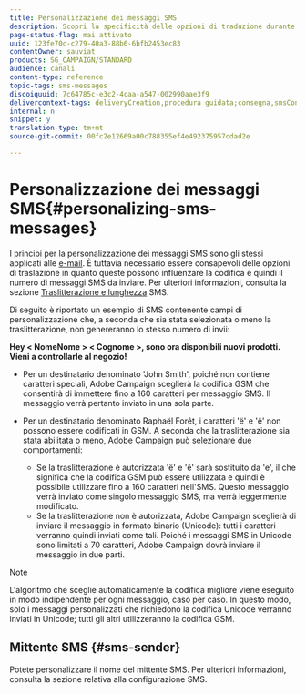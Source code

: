 ```yaml
---
title: Personalizzazione dei messaggi SMS
description: Scopri la specificità delle opzioni di traduzione durante la personalizzazione dei messaggi SMS.
page-status-flag: mai attivato
uuid: 123fe70c-c279-40a3-88b6-6bfb2453ec83
contentOwner: sauviat
products: SG_CAMPAIGN/STANDARD
audience: canali
content-type: reference
topic-tags: sms-messages
discoiquuid: 7c64785c-e3c2-4caa-a547-002990aae3f9
delivercontext-tags: deliveryCreation,procedura guidata;consegna,smsContent,back;consegna,smsContent,back
internal: n
snippet: y
translation-type: tm+mt
source-git-commit: 00fc2e12669a00c788355ef4e492375957cdad2e

---
```



# Personalizzazione dei messaggi SMS{#personalizing-sms-messages}

I principi per la personalizzazione dei messaggi SMS sono gli stessi applicati alle [e-mail](../../designing/using/personalization.md#inserting-a-personalization-field). È tuttavia necessario essere consapevoli delle opzioni di traslazione in quanto queste possono influenzare la codifica e quindi il numero di messaggi SMS da inviare. Per ulteriori informazioni, consulta la sezione [Traslitterazione e lunghezza](../../administration/using/configuring-sms-channel.md#sms-encoding--length-and-transliteration) SMS.

Di seguito è riportato un esempio di SMS contenente campi di personalizzazione che, a seconda che sia stata selezionata o meno la traslitterazione, non genereranno lo stesso numero di invii:

**Hey &lt; NomeNome &gt; &lt; Cognome &gt;, sono ora disponibili nuovi prodotti. Vieni a controllarle al negozio!**

* Per un destinatario denominato 'John Smith', poiché non contiene caratteri speciali, Adobe Campaign sceglierà la codifica GSM che consentirà di immettere fino a 160 caratteri per messaggio SMS. Il messaggio verrà pertanto inviato in una sola parte.
* Per un destinatario denominato Raphaël Forêt, i caratteri 'ë' e 'ê' non possono essere codificati in GSM. A seconda che la traslitterazione sia stata abilitata o meno, Adobe Campaign può selezionare due comportamenti:

   * Se la traslitterazione è autorizzata 'ë' e 'ê' sarà sostituito da 'e', il che significa che la codifica GSM può essere utilizzata e quindi è possibile utilizzare fino a 160 caratteri nell'SMS. Questo messaggio verrà inviato come singolo messaggio SMS, ma verrà leggermente modificato.
   * Se la traslitterazione non è autorizzata, Adobe Campaign sceglierà di inviare il messaggio in formato binario (Unicode): tutti i caratteri verranno quindi inviati come tali. Poiché i messaggi SMS in Unicode sono limitati a 70 caratteri, Adobe Campaign dovrà inviare il messaggio in due parti.

>[!NOTE]
>
>L'algoritmo che sceglie automaticamente la codifica migliore viene eseguito in modo indipendente per ogni messaggio, caso per caso. In questo modo, solo i messaggi personalizzati che richiedono la codifica Unicode verranno inviati in Unicode; tutti gli altri utilizzeranno la codifica GSM.

## Mittente SMS {#sms-sender}

Potete personalizzare il nome del mittente SMS. Per ulteriori informazioni, consulta la sezione relativa alla configurazione [](../../administration/using/configuring-sms-channel.md#configuring-sms-properties) SMS.

